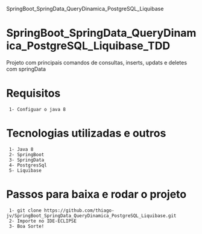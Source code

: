 SpringBoot_SpringData_QueryDinamica_PostgreSQL_Liquibase
# SpringBoot_SpringData_QueryDinamica_PostgreSQL_Liquibase_TDD
Projeto com principais comandos de consultas, inserts, updats e deletes com springData

# Requisitos
```
 1- Configuar o java 8
 ```

# Tecnologias utilizadas e outros
```
 1- Java 8
 2- SpringBoot
 3- SpringData
 4- PostgresSql
 5- Liquibase
```

# Passos para baixa e rodar o projeto
```
 1- git clone https://github.com/thiago-jv/SpringBoot_SpringData_QueryDinamica_PostgreSQL_Liquibase.git 
 2- Importe no IDE-ECLIPSE
 3- Boa Sorte!
```




